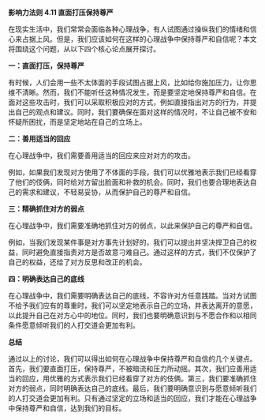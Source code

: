 **影响力法则 4.11 直面打压保持尊严**

在现实生活中，我们常常会面临各种心理战争，有人试图通过操纵我们的情绪和信心来占据上风。但是，我们应该如何在这样的心理战争中保持尊严和自信呢？本文将围绕这个问题，从以下四个核心论点展开探讨。

**一：直面打压，保持尊严** 

有时候，人们会用一些不太体面的手段试图占据上风，比如给你施加压力，让你思维不清晰。然而，我们不能听任这种情况发生，而是要坚定地保持尊严和自信。在面对这些攻击时，我们可以采取积极应对的方式，例如直接指出对方的行为，并提出自己的观点和建议。同时，我们要确保在面对这样的情况时，不让自己被不安和怀疑所困扰，而是坚定地站在自己的立场上。

**二：善用适当的回应** 

在心理战争中，我们需要善用适当的回应来应对对方的攻击。

例如，如果我们发现对方使用了不体面的手段，我们可以优雅地表示我们已经看穿了他们的伎俩，同时给对方留出脸面和补救的机会。同时，我们也要合理地表达自己的需求和建议，不轻易妥协，从而保护自己的尊严和自信。

**三：精确抓住对方的弱点** 

在心理战争中，我们需要准确地抓住对方的弱点，以此来保护自己的尊严和自信。

例如，当我们发现某件事是对方事先计划好的，我们可以提出并坚决捍卫自己的权益，同时避免直接指责对方是否故意刁难自己。通过这样的方式，我们不仅保护了自己的权益，还给了对方反思和改正的机会。

**四：明确表达自己的底线** 

在心理战争中，我们需要明确表达自己的底线，不容许对方任意践踏。当对方试图不给予我们应有的尊重时，我们可以坚定地表示自己的立场，并表达离开的意愿，以此提升自己在对方心中的地位。同时，我们也要明确意识到与不愿合作和以相同条件愿意倾听我们的人打交道会更加有利。

**总结**

通过以上的讨论，我们可以得出如何在心理战争中保持尊严和自信的几个关键点。首先，我们要直面打压，保持尊严，不被暗流和压力所动摇。其次，我们应善用适当的回应，用优雅的方式表示我们已经看穿了对方的伎俩。第三，我们要准确抓住对方的弱点，同时明确表达自己的底线。最后，我们要明确意识到与愿意倾听我们的人打交道会更加有利。只有通过坚定的立场和适当的回应，我们才能在心理战争中保持尊严和自信，达到我们的目标。